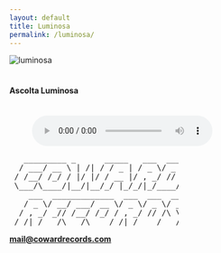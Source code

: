 ```yaml
---
layout: default
title: Luminosa
permalink: /luminosa/
---
```


<div>
    <div class="thanks">
      <img src="{{'/img/luminosa.png' | prepend: site.baseurl }}" alt="luminosa">
      <br>
      <br>
      <h4 class="text-center"> Ascolta Luminosa</h4>

<figure>
    <br>
    <audio style="width: 320px; margin-left:auto; margin-right:auto;"
        controls
        src="{{'/audio/luminosa.mp3' | prepend: site.baseurl }}">
            <a href="{{'/audio/luminosa.mp3' | prepend: site.baseurl }}">
                Download audio
            </a>
    </audio>
</figure>

<pre style="width:300px;">
   _________ _      _____   ___  ___
  / ___/ __ \ | /| / / _ | / _ \/ _ \
 / /__/ /_/ / |/ |/ / __ |/ , _/ // /
 \___/\____/|__/|__/_/ |_/_/|_/____/
    ___  _____________  ___  ___  ____
   / _ \/ __/ ___/ __ \/ _ \/ _ \/ __/
  / , _/ _// /__/ /_/ / , _/ // /\ \
 /_/|_/___/\___/\____/_/|_/____/___/
</pre>

<p class="text-center"> <strong><a href="mailto:{{ site.email }}">mail@cowardrecords.com</a></strong></p>

  </div>
</div>

